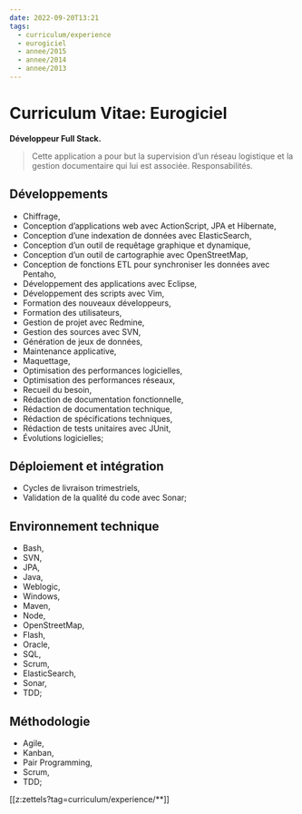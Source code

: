```yaml
---
date: 2022-09-20T13:21
tags:
  - curriculum/experience
  - eurogiciel 
  - annee/2015
  - annee/2014
  - annee/2013
---
```


# Curriculum Vitae: Eurogiciel

**Développeur Full Stack.**

> Cette application a pour but la supervision d’un réseau logistique et la
> gestion documentaire qui lui est associée. Responsabilités.

## Développements

-   Chiffrage,
-   Conception d’applications web avec ActionScript, JPA et Hibernate,
-   Conception d’une indexation de données avec ElasticSearch,
-   Conception d’un outil de requêtage graphique et dynamique,
-   Conception d’un outil de cartographie avec OpenStreetMap,
-   Conception de fonctions ETL pour synchroniser les données avec
    Pentaho,
-   Développement des applications avec Eclipse,
-   Développement des scripts avec Vim,
-   Formation des nouveaux développeurs,
-   Formation des utilisateurs,
-   Gestion de projet avec Redmine,
-   Gestion des sources avec SVN,
-   Génération de jeux de données,
-   Maintenance applicative,
-   Maquettage,
-   Optimisation des performances logicielles,
-   Optimisation des performances réseaux,
-   Recueil du besoin,
-   Rédaction de documentation fonctionnelle,
-   Rédaction de documentation technique,
-   Rédaction de spécifications techniques,
-   Rédaction de tests unitaires avec JUnit,
-   Évolutions logicielles;

## Déploiement et intégration

-   Cycles de livraison trimestriels,
-   Validation de la qualité du code avec Sonar;

## Environnement technique

-   Bash,
-   SVN,
-   JPA,
-   Java,
-   Weblogic,
-   Windows,
-   Maven,
-   Node,
-   OpenStreetMap,
-   Flash,
-   Oracle,
-   SQL,
-   Scrum,
-   ElasticSearch,
-   Sonar,
-   TDD;

## Méthodologie

-   Agile,
-   Kanban,
-   Pair Programming,
-   Scrum,
-   TDD;



[[z:zettels?tag=curriculum/experience/**]]
